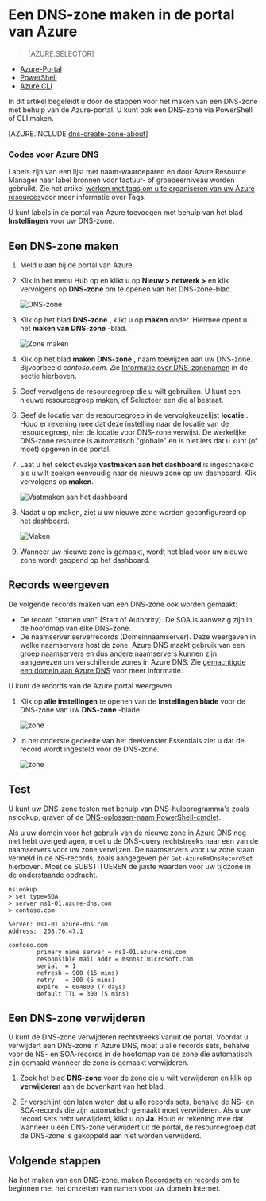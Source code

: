 <properties
   pageTitle="Het maken en beheren van een DNS-zone, in de portal van Azure | Microsoft Azure"
   description="Informatie over het maken van DNS-zones voor Azure DNS. Dit is een stapsgewijze handleiding voor het maken en uw eerste DNS wordt beheerd en de hosting van uw DNS-domein met behulp van de Azure portal starten."
   services="dns"
   documentationCenter="na"
   authors="sdwheeler"
   manager="carmonm"
   editor=""
   tags="azure-resource-manager"/>

<tags
   ms.service="dns"
   ms.devlang="na"
   ms.topic="article"
   ms.tgt_pltfrm="na"
   ms.workload="infrastructure-services"
   ms.date="08/16/2016"
   ms.author="sewhee"/>

# <a name="create-a-dns-zone-in-the-azure-portal"></a>Een DNS-zone maken in de portal van Azure


> [AZURE.SELECTOR]
- [Azure-Portal](dns-getstarted-create-dnszone-portal.md)
- [PowerShell](dns-getstarted-create-dnszone.md)
- [Azure CLI](dns-getstarted-create-dnszone-cli.md)



In dit artikel begeleidt u door de stappen voor het maken van een DNS-zone met behulp van de Azure-portal. U kunt ook een DNS-zone via PowerShell of CLI maken.

[AZURE.INCLUDE [dns-create-zone-about](../../includes/dns-create-zone-about-include.md)]


### <a name="about-tags-for-azure-dns"></a>Codes voor Azure DNS


Labels zijn van een lijst met naam-waardeparen en door Azure Resource Manager naar label bronnen voor factuur- of groepeerniveau worden gebruikt. Zie het artikel [werken met tags om u te organiseren van uw Azure resources](../resource-group-using-tags.md)voor meer informatie over Tags.

U kunt labels in de portal van Azure toevoegen met behulp van het blad **Instellingen** voor uw DNS-zone.


## <a name="create-a-dns-zone"></a>Een DNS-zone maken

1. Meld u aan bij de portal van Azure

2. Klik in het menu Hub op en klikt u op **Nieuw > netwerk >** en klik vervolgens op **DNS-zone** om te openen van het DNS-zone-blad.

    ![DNS-zone](./media/dns-getstarted-create-dnszone-portal/openzone650.png)

3. Klik op het blad **DNS-zone** , klikt u op **maken** onder. Hiermee opent u het **maken van DNS-zone** -blad.

    ![Zone maken](./media/dns-getstarted-create-dnszone-portal/newzone250.png)

4. Klik op het blad **maken DNS-zone** , naam toewijzen aan uw DNS-zone. Bijvoorbeeld *contoso.com*. Zie [Informatie over DNS-zonenamen](#names) in de sectie hierboven.

5. Geef vervolgens de resourcegroep die u wilt gebruiken. U kunt een nieuwe resourcegroep maken, of Selecteer een die al bestaat.

6. Geef de locatie van de resourcegroep in de vervolgkeuzelijst **locatie** . Houd er rekening mee dat deze instelling naar de locatie van de resourcegroep, niet de locatie voor DNS-zone verwijst. De werkelijke DNS-zone resource is automatisch "globale" en is niet iets dat u kunt (of moet) opgeven in de portal.

7. Laat u het selectievakje **vastmaken aan het dashboard** is ingeschakeld als u wilt zoeken eenvoudig naar de nieuwe zone op uw dashboard. Klik vervolgens op **maken**.

    ![Vastmaken aan het dashboard](./media/dns-getstarted-create-dnszone-portal/pindashboard150.png)

8. Nadat u op maken, ziet u uw nieuwe zone worden geconfigureerd op het dashboard.

    ![Maken](./media/dns-getstarted-create-dnszone-portal/creating150.png)

9. Wanneer uw nieuwe zone is gemaakt, wordt het blad voor uw nieuwe zone wordt geopend op het dashboard.


## <a name="view-records"></a>Records weergeven

De volgende records maken van een DNS-zone ook worden gemaakt:

- De record "starten van" (Start of Authority). De SOA is aanwezig zijn in de hoofdmap van elke DNS-zone.
- De naamserver serverrecords (Domeinnaamserver). Deze weergeven in welke naamservers host de zone. Azure DNS maakt gebruik van een groep naamservers en dus andere naamservers kunnen zijn aangewezen om verschillende zones in Azure DNS. Zie [gemachtigde een domein aan Azure DNS](dns-domain-delegation.md) voor meer informatie.

U kunt de records van de Azure portal weergeven

1. Klik op **alle instellingen** te openen van de **Instellingen blade** voor de DNS-zone van uw **DNS-zone** -blade.

    ![zone](./media/dns-getstarted-create-dnszone-portal/viewzonens500.png)


2. In het onderste gedeelte van het deelvenster Essentials ziet u dat de record wordt ingesteld voor de DNS-zone.


    ![zone](./media/dns-getstarted-create-dnszone-portal/viewzone500.png)

## <a name="test"></a>Test

U kunt uw DNS-zone testen met behulp van DNS-hulpprogramma's zoals nslookup, graven of de [DNS-oplossen-naam PowerShell-cmdlet](https://technet.microsoft.com/library/jj590781.aspx).

Als u uw domein voor het gebruik van de nieuwe zone in Azure DNS nog niet hebt overgedragen, moet u de DNS-query rechtstreeks naar een van de naamservers voor uw zone verwijzen. De naamservers voor uw zone staan vermeld in de NS-records, zoals aangegeven per `Get-AzureRmDnsRecordSet` hierboven. Moet de SUBSTITUEREN de juiste waarden voor uw tijdzone in de onderstaande opdracht.

    nslookup
    > set type=SOA
    > server ns1-01.azure-dns.com
    > contoso.com

    Server: ns1-01.azure-dns.com
    Address:  208.76.47.1

    contoso.com
            primary name server = ns1-01.azure-dns.com
            responsible mail addr = msnhst.microsoft.com
            serial  = 1
            refresh = 900 (15 mins)
            retry   = 300 (5 mins)
            expire  = 604800 (7 days)
            default TTL = 300 (5 mins)



## <a name="delete-a-dns-zone"></a>Een DNS-zone verwijderen

U kunt de DNS-zone verwijderen rechtstreeks vanuit de portal. Voordat u verwijdert een DNS-zone in Azure DNS, moet u alle records sets, behalve voor de NS- en SOA-records in de hoofdmap van de zone die automatisch zijn gemaakt wanneer de zone is gemaakt verwijderen.

1. Zoek het blad **DNS-zone** voor de zone die u wilt verwijderen en klik op **verwijderen** aan de bovenkant van het blad.

2. Er verschijnt een laten weten dat u alle records sets, behalve de NS- en SOA-records die zijn automatisch gemaakt moet verwijderen. Als u uw record sets hebt verwijderd, klikt u op **Ja**. Houd er rekening mee dat wanneer u een DNS-zone verwijdert uit de portal, de resourcegroep dat de DNS-zone is gekoppeld aan niet worden verwijderd.


## <a name="next-steps"></a>Volgende stappen

Na het maken van een DNS-zone, maken [Recordsets en records](dns-getstarted-create-recordset-portal.md) om te beginnen met het omzetten van namen voor uw domein Internet.
